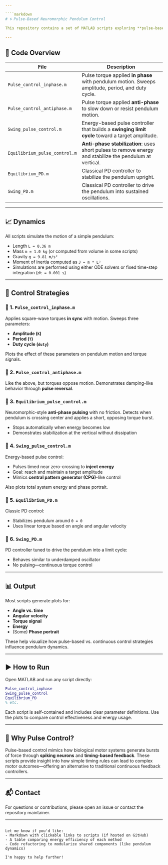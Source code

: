 ```yaml
---

````markdown
# 🌀 Pulse-Based Neuromorphic Pendulum Control

This repository contains a set of MATLAB scripts exploring **pulse-based and PD-based control strategies** for a simple pendulum system. The goal is to investigate how different control paradigms—neuromorphic pulses, energy-based switching, and classical PD control—can be used to swing, stabilize, or manipulate a pendulum.

---
```


## 📂 Code Overview

| File | Description |
|------|-------------|
| `Pulse_control_inphase.m` | Pulse torque applied **in phase** with pendulum motion. Sweeps amplitude, period, and duty cycle. |
| `Pulse_control_antiphase.m` | Pulse torque applied **anti-phase** to slow down or resist pendulum motion. |
| `Swing_pulse_control.m` | Energy-based pulse controller that builds a **swinging limit cycle** toward a target amplitude. |
| `Equilibrium_pulse_control.m` | **Anti-phase stabilization**: uses short pulses to remove energy and stabilize the pendulum at vertical. |
| `Equilibrium_PD.m` | Classical PD controller to stabilize the pendulum upright. |
| `Swing_PD.m` | Classical PD controller to drive the pendulum into sustained oscillations. |

---

## 📈 Dynamics

All scripts simulate the motion of a simple pendulum:
- Length `L = 0.36 m`
- Mass `m = 1.0 kg` (or computed from volume in some scripts)
- Gravity `g = 9.81 m/s²`
- Moment of inertia computed as `J = m * L²`
- Simulations are performed using either ODE solvers or fixed time-step integration (`dt = 0.001 s`)

---

## 🧪 Control Strategies

### 🔁 1. `Pulse_control_inphase.m`
Applies square-wave torques **in sync** with motion. Sweeps three parameters:

- **Amplitude (`K`)**
- **Period (`T`)**
- **Duty cycle (`duty`)**

Plots the effect of these parameters on pendulum motion and torque signals.

### 🔁 2. `Pulse_control_antiphase.m`
Like the above, but torques oppose motion. Demonstrates damping-like behavior through **pulse reversal**.

### 🏁 3. `Equilibrium_pulse_control.m`
Neuromorphic-style **anti-phase pulsing** with no friction. Detects when pendulum is crossing center and applies a short, opposing torque burst.

- Stops automatically when energy becomes low
- Demonstrates stabilization at the vertical without dissipation

### 🧠 4. `Swing_pulse_control.m`
Energy-based pulse control:

- Pulses timed near zero-crossing to **inject energy**
- Goal: reach and maintain a target amplitude
- Mimics **central pattern generator (CPG)**-like control

Also plots total system energy and phase portrait.

### 🧮 5. `Equilibrium_PD.m`
Classic PD control:

- Stabilizes pendulum around `θ = 0`
- Uses linear torque based on angle and angular velocity

### 🧮 6. `Swing_PD.m`
PD controller tuned to drive the pendulum into a limit cycle:

- Behaves similar to underdamped oscillator
- No pulsing—continuous torque control

---

## 📊 Output

Most scripts generate plots for:

- **Angle vs. time**
- **Angular velocity**
- **Torque signal**
- **Energy**
- (Some) **Phase portrait**

These help visualize how pulse-based vs. continuous control strategies influence pendulum dynamics.

---

## ▶️ How to Run

Open MATLAB and run any script directly:

```matlab
Pulse_control_inphase
Swing_pulse_control
Equilibrium_PD
% etc.
````

Each script is self-contained and includes clear parameter definitions. Use the plots to compare control effectiveness and energy usage.

---

## 🧠 Why Pulse Control?

Pulse-based control mimics how biological motor systems generate bursts of force through **spiking neurons** and **timing-based feedback**. These scripts provide insight into how simple timing rules can lead to complex motor outcomes—offering an alternative to traditional continuous feedback controllers.

---

## 📬 Contact

For questions or contributions, please open an issue or contact the repository maintainer.

---

```

Let me know if you'd like:
- Markdown with clickable links to scripts (if hosted on GitHub)
- A table comparing energy efficiency of each method
- Code refactoring to modularize shared components (like pendulum dynamics)

I'm happy to help further!
```

